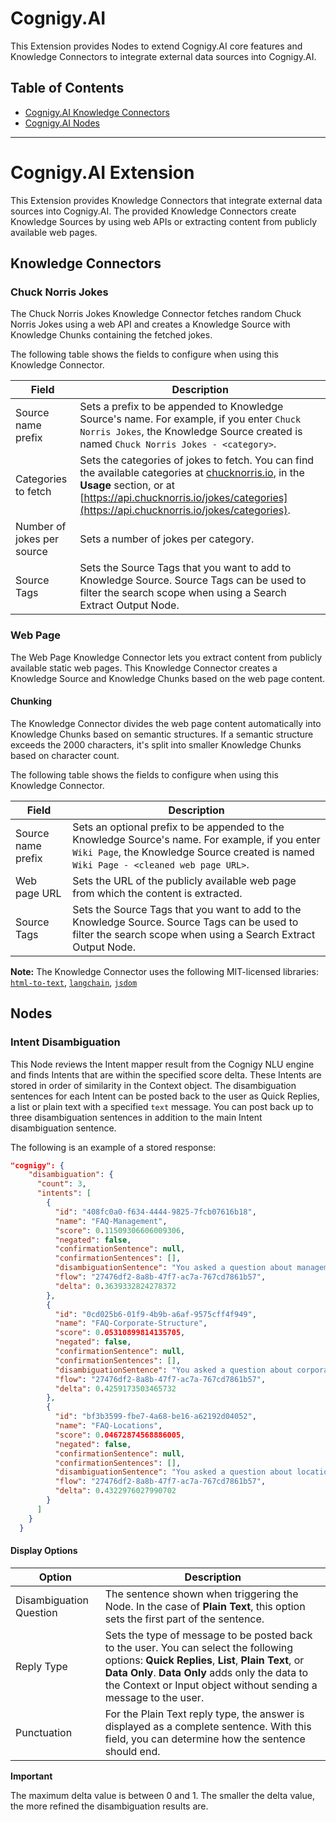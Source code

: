 
# Cognigy.AI

This Extension provides Nodes to extend Cognigy.AI core features and Knowledge Connectors to integrate external data sources into Cognigy.AI.

## Table of Contents
- [Cognigy.AI Knowledge Connectors](#knowledge-connectors)
- [Cognigy.AI Nodes](#nodes)

---

# Cognigy.AI Extension

This Extension provides Knowledge Connectors that integrate external data sources into Cognigy.AI. The provided Knowledge Connectors create Knowledge Sources by using web APIs or extracting content from publicly available web pages.

## Knowledge Connectors

### Chuck Norris Jokes

The Chuck Norris Jokes Knowledge Connector fetches random Chuck Norris Jokes using a web API and creates a Knowledge Source with Knowledge Chunks containing the fetched jokes.

The following table shows the fields to configure when using this Knowledge Connector.

| Field                      | Description                                                                                                                                                                                                                                                |
|----------------------------|------------------------------------------------------------------------------------------------------------------------------------------------------------------------------------------------------------------------------------------------------------|
| Source name prefix         | Sets a prefix to be appended to Knowledge Source's name. For example, if you enter `Chuck Norris Jokes`, the Knowledge Source created is named `Chuck Norris Jokes - <category>`.                                                                          |
| Categories to fetch        | Sets the categories of jokes to fetch. You can find the available categories at [chucknorris.io](https://api.chucknorris.io/), in the **Usage** section, or at [https://api.chucknorris.io/jokes/categories](https://api.chucknorris.io/jokes/categories). |
| Number of jokes per source | Sets a number of jokes per category.                                                                                                                                                                                                                       |
| Source Tags                | Sets the Source Tags that you want to add to Knowledge Source. Source Tags can be used to filter the search scope when using a Search Extract Output Node.                                                                                                 |

### Web Page

The Web Page Knowledge Connector lets you extract content from publicly available static web pages. This Knowledge Connector creates a Knowledge Source and Knowledge Chunks based on the web page content.

#### Chunking

The Knowledge Connector divides the web page content automatically into Knowledge Chunks based on semantic structures. If a semantic structure exceeds the 2000 characters, it's split into smaller Knowledge Chunks based on character count.

The following table shows the fields to configure when using this Knowledge Connector.

| Field              | Description                                                                                                                                                             |
|--------------------|-------------------------------------------------------------------------------------------------------------------------------------------------------------------------|
| Source name prefix | Sets an optional prefix to be appended to the Knowledge Source's name. For example, if you enter `Wiki Page`, the Knowledge Source created is named `Wiki Page - <cleaned web page URL>`. |
| Web page URL       | Sets the URL of the publicly available web page from which the content is extracted.                                                                                    |
| Source Tags        | Sets the Source Tags that you want to add to the  Knowledge Source. Source Tags can be used to filter the search scope when using a Search Extract Output Node.         |

**Note:** The Knowledge Connector uses the following MIT-licensed libraries: [`html-to-text`](https://www.npmjs.com/package/html-to-text), [`langchain`](https://www.npmjs.com/package/langchain), [`jsdom`](https://www.npmjs.com/package/jsdom)

## Nodes

### Intent Disambiguation

This Node reviews the Intent mapper result from the Cognigy NLU engine and finds Intents that are within the specified score delta. These Intents are stored in order of similarity in the Context object. The disambiguation sentences for each Intent can be posted back to the user as Quick Replies, a list or plain text with a specified `text` message. You can post back up to three disambiguation sentences in addition to the main Intent disambiguation sentence.

The following is an example of a stored response:

```json
"cognigy": {
    "disambiguation": {
      "count": 3,
      "intents": [
        {
          "id": "408fc0a0-f634-4444-9825-7fcb07616b18",
          "name": "FAQ-Management",
          "score": 0.11509306606009306,
          "negated": false,
          "confirmationSentence": null,
          "confirmationSentences": [],
          "disambiguationSentence": "You asked a question about management",
          "flow": "27476df2-8a8b-47f7-ac7a-767cd7861b57",
          "delta": 0.3639332824278372
        },
        {
          "id": "0cd025b6-01f9-4b9b-a6af-9575cff4f949",
          "name": "FAQ-Corporate-Structure",
          "score": 0.05310899814135705,
          "negated": false,
          "confirmationSentence": null,
          "confirmationSentences": [],
          "disambiguationSentence": "You asked a question about corporate structure",
          "flow": "27476df2-8a8b-47f7-ac7a-767cd7861b57",
          "delta": 0.4259173503465732
        },
        {
          "id": "bf3b3599-fbe7-4a68-be16-a62192d04052",
          "name": "FAQ-Locations",
          "score": 0.04672874568886005,
          "negated": false,
          "confirmationSentence": null,
          "confirmationSentences": [],
          "disambiguationSentence": "You asked a question about locations",
          "flow": "27476df2-8a8b-47f7-ac7a-767cd7861b57",
          "delta": 0.4322976027990702
        }
      ]
    }
  }
```

#### Display Options

| Option                  | Description                                                                                                                                                                                                                                                         |
|-------------------------|---------------------------------------------------------------------------------------------------------------------------------------------------------------------------------------------------------------------------------------------------------------------|
| Disambiguation Question | The sentence shown when triggering the Node. In the case of **Plain Text**, this option sets the first part of the sentence.                                                                                                                                        |
| Reply Type              | Sets the type of message to be posted back to the user. You can select the following options: **Quick Replies**, **List**, **Plain Text**, or **Data Only**. **Data Only** adds only the data to the Context or Input object without sending a message to the user. |
| Punctuation             | For the Plain Text reply type, the answer is displayed as a complete sentence. With this field, you can determine how the sentence should end.                                                                                                                      |

**Important**

The maximum delta value is between 0 and 1. The smaller the delta value, the more refined the disambiguation results are.
